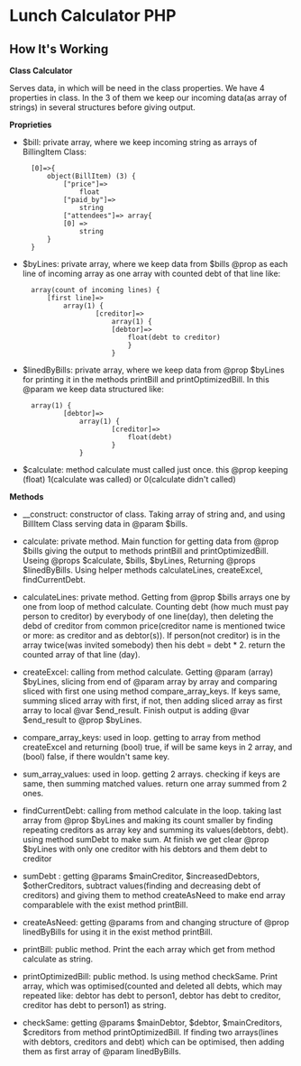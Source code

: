 # Lunch Calculator PHP

## How It's Working

**Class Calculator**

Serves data, in which will be need in the class properties. 
We have 4 properties in class. In the 3 of them we keep our incoming data(as array of strings) in several structures before giving output.

**Proprieties**

- $bill: private array, where we keep incoming string as arrays of BillingItem Class:

		[0]=>{	  		object(BillItem) (3) {    			["price"]=>    				float		      	["paid_by"]=>    				string    			["attendees"]=> array{				[0] => 
					string			}
		}
		

- $byLines: private array, where we keep data from $bills @prop as each line of incoming array as one array with counted debt of that line like:

		array(count of incoming lines) {  			[first line]=>  				array(1) {    					[creditor]=>    						array(1) {      						[debtor]=>      							float(debt to creditor)				   			    }   		     				}
   		     				
- $linedByBills: private array, where we keep data from @prop $byLines for printing it in the methods printBill and printOptimizedBill. In this @param we keep data structured like:

		array(1) {  				[debtor]=>  					array(1) {    						[creditor]=>    							float(debt)  						    } 					}
					
- $calculate: method calculate must called just once. this @prop keeping (float) 1(calculate was called) or 0(calculate didn't 			 called) 

**Methods**

- __construct: constructor of class. Taking array of string and, and using 		 BillItem Class serving data in @param  $bills.- calculate:  private method. Main function for getting data from @prop  			$bills giving the output to methods printBill and 				printOptimizedBill. Useing @props $calculate, $bills, 			$byLines, Returning @props $linedByBills. Using helper 			methods calculateLines, createExcel, findCurrentDebt.- calculateLines:   private method. Getting from @prop $bills arrays one 				by one from loop of method calculate. Counting debt				(how much must pay person to creditor) by everybody of 			one line(day), then deleting the debd of creditor from 			common price(creditor name is mentioned twice or more: 			as creditor and as debtor(s)). If person(not creditor) 			is in the array twice(was invited somebody) then his 				debt = debt * 2. return the counted array of that line			(day). - createExcel: calling from method calculate. Getting @param (array) 			 $byLines, slicing from end of @param array by array and 			 comparing sliced with first one using method 					 compare_array_keys. If keys same, summing sliced array with 			 first, if not, then adding sliced array as first array to 			 local @var $end_result. Finish output is adding @var 				 $end_result to @prop $byLines.- compare_array_keys: used in loop. getting to array from method 					  createExcel and returning (bool) true, if will be 				  same keys in 2 array, and (bool) false, if there 				  wouldn't same key.- sum_array_values: used in loop. getting 2 arrays. checking if keys are 				same, then summing matched values. return one array 				summed from 2 ones.- findCurrentDebt:  calling from method calculate in the loop. taking last 			array from @prop $byLines and making its count smaller 			by finding repeating creditors as array key and summing 			its values(debtors, debt). using method sumDebt to make 			sum. At finish we get clear @prop $byLines with only 				one creditor with his debtors and them debt to 					creditor- sumDebt :   getting @params $mainCreditor, $increasedDebtors, $otherCreditors, 		subtract values(finding and decreasing debt of creditors) 			and giving them to method createAsNeed to make end array 			comparablele with the exist method printBill.- createAsNeed: getting @params from  and changing structure of @prop 			  linedByBills for using it in the exist method printBill.- printBill:  public method. Print the each array which get from method 			calculate as string.- printOptimizedBill: public method. Is using method checkSame. Print array, 				  which was optimised(counted and deleted all debts, 				  which may repeated like: debtor has debt to person1, 			  debtor has debt to creditor, creditor has debt to 				  person1) as string.- checkSame: getting @params $mainDebtor, $debtor, $mainCreditors, $creditors from method printOptimizedBill. If finding two arrays(lines with debtors, creditors and debt) which can be optimised, then adding them as first array of @param linedByBills.
